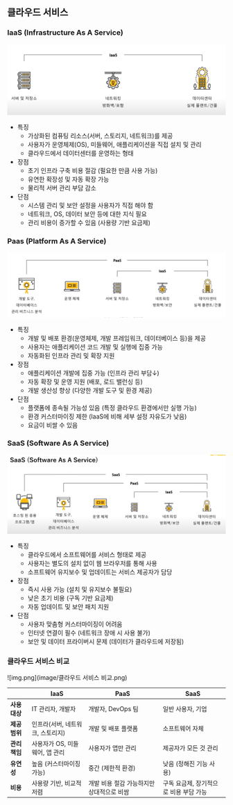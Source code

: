 ## 클라우드 서비스
### IaaS (Infrastructure As A Service)
![img.png](image/IaaS.png)
- 특징
  - 가상화된 컴퓨팅 리소스(서버, 스토리지, 네트워크)를 제공
  - 사용자가 운영체제(OS), 미들웨어, 애플리케이션을 직접 설치 및 관리
  - 클라우드에서 데이터센터를 운영하는 형태
- 장점
  - 초기 인프라 구축 비용 절감 (필요한 만큼 사용 가능)
  - 유연한 확장성 및 자동 확장 가능
  - 물리적 서버 관리 부담 감소
- 단점
  - 시스템 관리 및 보안 설정을 사용자가 직접 해야 함
  - 네트워크, OS, 데이터 보안 등에 대한 지식 필요
  - 관리 비용이 증가할 수 있음 (사용량 기반 요금제) 

### Paas (Platform As A Service)
![img.png](image/PaaS.png)
- 특징
  - 개발 및 배포 환경(운영체제, 개발 프레임워크, 데이터베이스 등)을 제공
  - 사용자는 애플리케이션 코드 개발 및 실행에 집중 가능
  - 자동화된 인프라 관리 및 확장 지원
- 장점
  - 애플리케이션 개발에 집중 가능 (인프라 관리 부담↓)
  - 자동 확장 및 운영 지원 (배포, 로드 밸런싱 등)
  - 개발 생산성 향상 (다양한 개발 도구 및 환경 제공)
- 단점
  - 플랫폼에 종속될 가능성 있음 (특정 클라우드 환경에서만 실행 가능)
  - 환경 커스터마이징 제한 (IaaS에 비해 세부 설정 자유도가 낮음)
  - 요금이 비쌀 수 있음

### SaaS (Software As A Service)
![img.png](image/SaaS.png)

- 특징
  - 클라우드에서 소프트웨어를 서비스 형태로 제공
  - 사용자는 별도의 설치 없이 웹 브라우저를 통해 사용
  - 소프트웨어 유지보수 및 업데이트는 서비스 제공자가 담당
- 장점
  - 즉시 사용 가능 (설치 및 유지보수 불필요)
  - 낮은 초기 비용 (구독 기반 요금제)
  - 자동 업데이트 및 보안 패치 지원
- 단점
  -  사용자 맞춤형 커스터마이징이 어려움
  -  인터넷 연결이 필수 (네트워크 장애 시 사용 불가)
  -  보안 및 데이터 프라이버시 문제 (데이터가 클라우드에 저장됨)
### 클라우드 서비스 비교
![img.png](image/클라우드 서비스 비교.png)

|   | **IaaS** | **PaaS** | **SaaS** |
|---|---|---|---|
| **사용 대상** | IT 관리자, 개발자 | 개발자, DevOps 팀 | 일반 사용자, 기업 |
| **제공 범위** | 인프라(서버, 네트워크, 스토리지) | 개발 및 배포 플랫폼 | 소프트웨어 자체 |
| **관리 책임** | 사용자가 OS, 미들웨어, 앱 관리 | 사용자가 앱만 관리 | 제공자가 모든 것 관리 |
| **유연성** | 높음 (커스터마이징 가능) | 중간 (제한적 환경) | 낮음 (정해진 기능 사용) |
| **비용** | 사용량 기반, 비교적 저렴 | 개발 비용 절감 가능하지만 상대적으로 비쌈 | 구독 요금제, 장기적으로 비용 부담 가능 |
